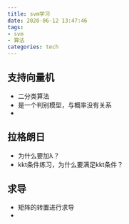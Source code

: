 ```yaml
---
title: svm学习
date: 2020-06-12 13:47:46
tags: 
- svm
- 算法
categories: tech
---
```


## 支持向量机

- 二分类算法
- 是一个判别模型，与概率没有关系
- 

## 拉格朗日

- 为什么要加λ？
- kkt条件练习，为什么要满足kkt条件？



## 求导

- 矩阵的转置进行求导
- 